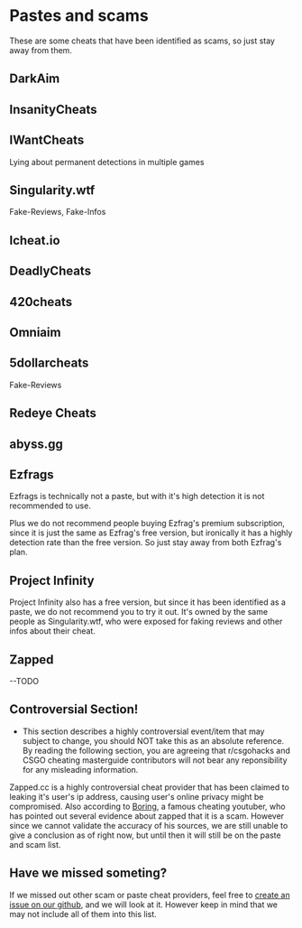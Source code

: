 # Pastes and scams

These are some cheats that have been identified as scams, so just stay away from them.

<!-- TODO Section
The cheats listed here should be avoid. However we need reasons on them. -->

## DarkAim

## InsanityCheats

## IWantCheats

Lying about permanent detections in multiple games

## Singularity.wtf

Fake-Reviews, Fake-Infos

## Icheat.io

## DeadlyCheats

## 420cheats

## Omniaim

## 5dollarcheats

Fake-Reviews

## Redeye Cheats

## abyss.gg

<!--  End of TODO -->

## Ezfrags

Ezfrags is technically not a paste, but with it's high detection it is not recommended to use.

Plus we do not recommend people buying Ezfrag's premium subscription, since it is just the same as Ezfrag's free version, but ironically it has a highly detection rate than the free version. So just stay away from both Ezfrag's plan.

## Project Infinity

Project Infinity also has a free version, but since it has been identified as a paste, we do not recommend you to try it out. It's owned by the same people as Singularity.wtf, who were exposed for faking reviews and other infos about their cheat.

## Zapped

--TODO

## Controversial Section!

* This section describes a highly controversial event/item that may subject to change, you should NOT take this as an absolute reference. By reading the following section, you are agreeing that r/csgohacks and CSGO cheating masterguide contributors will not bear any reponsibility for any misleading information.

Zapped.cc is a highly controversial cheat provider that has been claimed to leaking it's user's ip address, causing user's online privacy might be compromised. Also according to [Boring](pastes-and-scams.md), a famous cheating youtuber, who has pointed out several evidence about zapped that it is a scam. However since we cannot validate the accuracy of his sources, we are still unable to give a conclusion as of right now, but until then it will still be on the paste and scam list.

## Have we missed someting?

If we missed out other scam or paste cheat providers, feel free to [create an issue on our github](https://github.com/csgohacks/master-guide/issues), and we will look at it. However keep in mind that we may not include all of them into this list.
